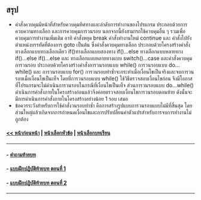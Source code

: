
## สรุป
* คำสั่งควบคุมมีหน้าที่สำหรับควบคุมทิศทางและลำดับการทำงานของโปรแกรม ประกอบด้วยการควบความทางเลือก และการควบคุมการวนรอบ นอกจากนี้ยังสามารถใช้ควบคุมอื่น ๆ รวมเพื่อควบคุมการทำงานเพิ่มเติม อาทิ คำสั่งหยุด break คำสั่งทำงานใหม่ continue และ คำสั่งไปยังตำแหน่งบรรทัดที่ต้องการ goto เป็นต้น ซึ่งคำสั่งควบคุมทางเลือก ประกอบด้วยโครงสร้างคำสั่งทางเลือกแบบทางเลือกเดียว if()ทางเลือกแบบสองทาง if()…else ทางเลือกแบบหลายทาง if()…else if()…else และ ทางเลือกแบบหลายทางแบบ switch()…case และคำสั่งควบคุมการวนรอบ ประกอบด้วยโครงสร้างคำสั่งการวนรอบแบบ while() การวนรอบแบบ do…while() และ การวนรอบแบบ for() การวนรอบทำซ้ำจะกระทำเมื่อเงื่อนไขเป็นจริงและจบการวนรอบเมื่อเงื่อนไขเป็นเท็จ โดยที่การวนรอบแบบ while() ใช้วิธีตรวจสอบเงื่อนไขก่อน จึงมีโอกาสที่โปรแกรมจะไม่ดำเนินการวนรอบในกรณีที่เงื่อนไขเป็นเท็จ ส่วนการวนรอบแบบ do...while() ดำเนินการคำสั่งภายในโครงสร้างก่อนแล้วจึงค่อยตรวจสอบเงื่อนไขการวนรอบตอนท้าย ดังนั้นจะมีการดำเนินการคำสั่งภายในโครงสร้างอย่างน้อย 1 รอบ เสมอ
* ข้อควรระวังสำหรับการใช้คำสั่งวนรอบทำซ้ำ คือการสร้างรูปแบบการวนรอบแบบไม่มีที่สิ้นสุด โดยส่วนใหญ่แล้วเกิดจากการกำหนดเงื่อนไขและการปรับปลี่ยนค่าตัวแปรสำหรับการจบการทำงานไม่ถูกต้อง

#### [<< หน้าก่อนหน้า](0604.md) | [หน้าเลือกหัวข้อ](README.md) | [หน้าเลือกบทเรียน](../README.md)
---
#### - [คำถามท้ายบท](0630.md)
#### - [แบบฝึกปฏิบัติท้ายบท ตอนที่ 1](0650.md)
#### - [แบบฝึกปฏิบัติท้ายบท ตอนที่ 2](0670.md)
---
